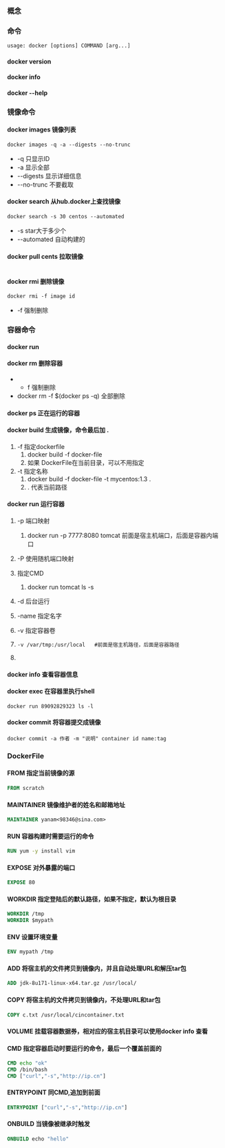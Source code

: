 ### 概念

### 命令

```dockerfile
usage: docker [options] COMMAND [arg...]
```

#### docker version 

#### docker info

#### docker --help 

### 镜像命令

#### docker images 镜像列表

```dockerfile
docker images -q -a --digests --no-trunc
```

- -q 只显示ID
- -a 显示全部 
- --digests 显示详细信息
- --no-trunc 不要截取

#### docker search 从hub.docker上查找镜像

```dockerfile
docker search -s 30 centos --automated
```

- -s star大于多少个
- --automated 自动构建的

#### docker pull cents 拉取镜像

```dockerfile

```



#### docker rmi 删除镜像

```dockerfile
docker rmi -f image id
```

- -f 强制删除

### 容器命令

#### docker run

#### docker rm 删除容器

- - f  强制删除
- docker rm -f $(docker ps -q)  全部删除

#### docker ps 正在运行的容器

#### docker build 生成镜像，命令最后加 .

1. -f 指定dockerfile
   1. docker build -f docker-file
   2. 如果 DockerFile在当前目录，可以不用指定 
2. -t 指定名称
   1. docker build -f docker-file -t mycentos:1.3 .
   2. . 代表当前路径

#### docker run 运行容器

1. -p 端口映射
  
   1. docker run -p 7777:8080 tomcat 前面是宿主机端口，后面是容器内端口
   
2. -P 使用随机端口映射

3. 指定CMD
  
   1. docker run tomcat ls -s
   
4. -d 后台运行

5. -name 指定名字

6. -v 指定容器卷

7. ```shell
   -v /var/tmp:/usr/local	#前面是宿主机路径，后面是容器路径
   ```

8. 

#### docker info 查看容器信息

#### docker exec 在容器里执行shell

```shell
docker run 89092829323 ls -l
```

#### docker commit 将容器提交成镜像

```shell
docker commit -a 作者 -m "说明" container id name:tag
```



### DockerFile

#### FROM   指定当前镜像的源

```dockerfile
FROM scratch
```



#### MAINTAINER  镜像维护者的姓名和邮箱地址

```dockerfile
MAINTAINER yanam<98346@sina.com>
```



#### RUN 容器构建时需要运行的命令

```dockerfile
RUN yum -y install vim
```



#### EXPOSE  对外暴露的端口

```dockerfile
EXPOSE 80
```



#### WORKDIR  指定登陆后的默认路径，如果不指定，默认为根目录

```dockerfile
WORKDIR /tmp
WORKDIR $mypath
```



#### ENV  设置环境变量

```dockerfile
ENV mypath /tmp 
```



#### ADD  将宿主机的文件拷贝到镜像内，并且自动处理URL和解压tar包

```dockerfile
ADD jdk-8u171-linux-x64.tar.gz /usr/local/
```



#### COPY  将宿主机的文件拷贝到镜像内，不处理URL和tar包

```dockerfile
COPY c.txt /usr/local/cincontainer.txt
```



#### VOLUME  挂载容器数据券，相对应的宿主机目录可以使用docker info 查看

#### CMD  指定容器启动时要运行的命令，最后一个覆盖前面的

```dockerfile
CMD echo "ok"
CMD /bin/bash
CMD ["curl","-s","http://ip.cn"]
```



#### ENTRYPOINT  同CMD,追加到前面

```dockerfile
ENTRYPOINT ["curl","-s","http://ip.cn"]
```



#### ONBUILD  当镜像被继承时触发

```dockerfile
ONBUILD echo "hello"
```



  



